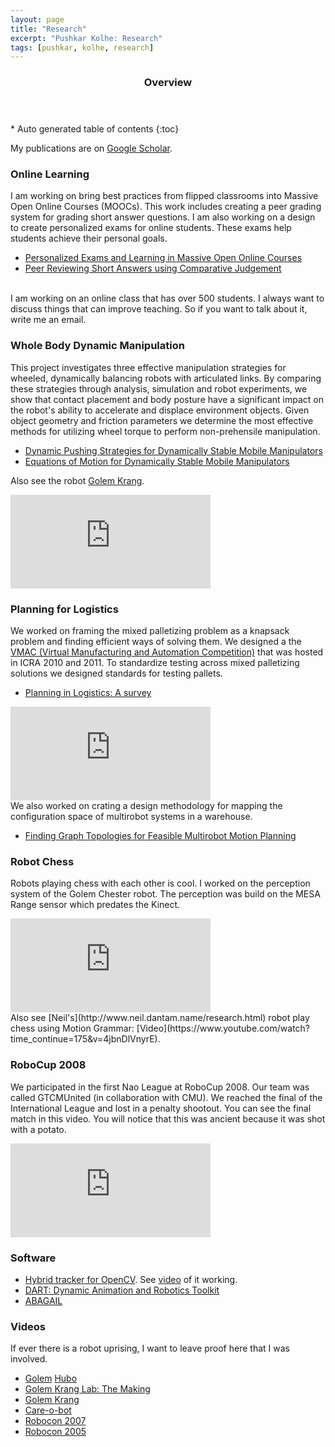 ```yaml
---
layout: page
title: "Research"
excerpt: "Pushkar Kolhe: Research"
tags: [pushkar, kolhe, research]
---
```


<section id="table-of-contents" class="toc">
  <header>
    <h3>Overview</h3>
  </header>
<div id="drawer" markdown="1">
*  Auto generated table of contents
{:toc}
</div>
</section><!-- /#table-of-contents -->


My publications are on [Google Scholar](https://scholar.google.com/citations?user=3YLnqPgAAAAJ&hl=en).

### Online Learning

I am working on bring best practices from flipped classrooms into Massive Open Online Courses (MOOCs). This work includes creating a peer grading system for grading short answer questions. I am also working on a design to create personalized exams for online students. These exams help students achieve their personal goals.

* [Personalized Exams and Learning in Massive Open Online Courses](http://crowdml.cc/icml2015/papers/CrowdML-Paper20.pdf)
* [Peer Reviewing Short Answers using Comparative Judgement](http://www.pushkar.name/files/peer_grading.pdf)

<br />
I am working on an online class that has over 500 students. I always want to discuss things that can improve teaching. So if you want to talk about it, write me an email.

### Whole Body Dynamic Manipulation

This project investigates three effective manipulation strategies for wheeled, dynamically balancing robots with articulated links. By comparing these strategies through analysis, simulation and robot experiments, we show that contact placement and body posture have a significant impact on the robot's ability to accelerate and displace environment objects. Given object geometry and friction parameters we determine the most effective methods for utilizing wheel torque to perform non-prehensile manipulation.

* [Dynamic Pushing Strategies for Dynamically Stable Mobile Manipulators](http://www.golems.org/papers/KolheICRA10-dynamic-pushing.pdf)
* [Equations of Motion for Dynamically Stable Mobile Manipulators](http://www.golems.org/papers/Dantam10a-dynamic-equations.pdf)

Also see the robot [Golem Krang](http://www.golems.org/projects/krang.html).

<iframe width="320" src="https://www.youtube.com/embed/D-XFZkbLc14" frameborder="0" allowfullscreen></iframe>

### Planning for Logistics

We worked on framing the mixed palletizing problem as a knapsack problem and finding efficient ways of solving them. We designed a the [VMAC (Virtual Manufacturing and Automation Competition)](https://www.youtube.com/watch?v=elBFCzkV49o) that was hosted in ICRA 2010 and 2011. To standardize testing across mixed palletizing solutions we designed standards for testing pallets.

* [Planning in Logistics: A survey](http://dl.acm.org/citation.cfm?id=2377586)
<iframe width="320" src="https://www.youtube.com/embed/nbV5HSukF4c" frameborder="0" allowfullscreen></iframe>

<br />
We also worked on crating a design methodology for mapping the configuration space of multirobot systems in a warehouse.

* [Finding Graph Topologies for Feasible Multirobot Motion Planning](https://www.researchgate.net/profile/Pushkar_Kolhe/publication/235435345_Finding_Graph_Topologies_for_Feasible_Multirobot_Motion_Planning/links/0c960519099e130b81000000.pdf)

### Robot Chess

Robots playing chess with each other is cool. I worked on the perception system of the Golem Chester robot. The perception was build on the MESA Range sensor which predates the Kinect.

<iframe width="320" src="https://www.youtube.com/embed/0D9yPcAj3ag" frameborder="0" allowfullscreen></iframe>

<br />
Also see [Neil's](http://www.neil.dantam.name/research.html) robot play chess using Motion Grammar: [Video](https://www.youtube.com/watch?time_continue=175&v=4jbnDlVnyrE).

### RoboCup 2008

We participated in the first Nao League at RoboCup 2008. Our team was called GTCMUnited (in collaboration with CMU). We reached the final of the International League and lost in a penalty shootout. You can see the final match in this video. You will notice that this was ancient because it was shot with a potato.

<iframe width="320" src="https://www.youtube.com/embed/X84abtckFhs" frameborder="0" allowfullscreen></iframe>

### Software

* [Hybrid tracker for OpenCV](https://code.google.com/archive/p/google-summer-of-code-2011-opencv/downloads). See [video](https://www.youtube.com/watch?v=gIcCDG_Qq6w) of it working.
* [DART: Dynamic Animation and Robotics Toolkit](http://dartsim.github.io/)
* [ABAGAIL](https://github.com/pushkar/ABAGAIL)

### Videos

If ever there is a robot uprising, I want to leave proof here that I was involved.

* [Golem](https://www.youtube.com/watch?v=VwDK7y22kkc) [Hubo](https://www.youtube.com/watch?v=FghvoymMGRE)
* [Golem Krang Lab: The Making](https://www.youtube.com/watch?v=CNk_TSjKpdM)
* [Golem Krang](https://www.youtube.com/watch?v=7TjKxjQOzVw)
* [Care-o-bot](https://www.youtube.com/watch?v=l1-20MeFQb4)
* [Robocon 2007](https://www.youtube.com/watch?v=ShOeujl-fOM)
* [Robocon 2005](https://www.youtube.com/watch?v=T0DoGqHhcOU)
